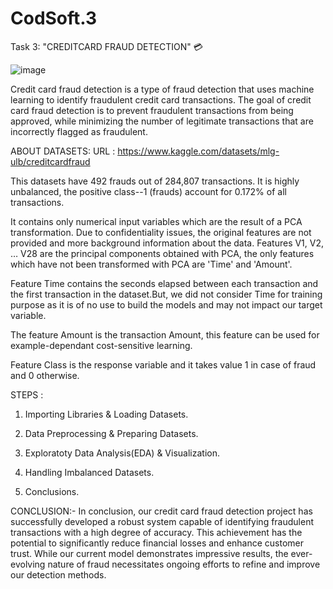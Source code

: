 # CodSoft.3
Task 3: "CREDITCARD FRAUD DETECTION" 💳 

![image](https://github.com/0221csds146/CodSoft.3/assets/123159424/9d47d0bb-8759-4a99-8776-eb08658a6406)

Credit card fraud detection is a type of fraud detection that uses machine learning to identify fraudulent credit card transactions. The goal of credit card fraud detection is to prevent fraudulent transactions from being approved, while minimizing the number of legitimate transactions that are incorrectly flagged as fraudulent.

ABOUT DATASETS:
URL : https://www.kaggle.com/datasets/mlg-ulb/creditcardfraud

This datasets have 492 frauds out of 284,807 transactions. It is highly unbalanced, the positive class--1 (frauds) account for 0.172% of all transactions.

It contains only numerical input variables which are the result of a PCA transformation. Due to confidentiality issues, the original features are not provided and more background information about the data. Features V1, V2, … V28 are the principal components obtained with PCA, the only features which have not been transformed with PCA are 'Time' and 'Amount'.

Feature Time contains the seconds elapsed between each transaction and the first transaction in the dataset.But, we did not consider Time for training purpose as it is of no use to build the models and may not impact our target variable.

The feature Amount is the transaction Amount, this feature can be used for example-dependant cost-sensitive learning.

Feature Class is the response variable and it takes value 1 in case of fraud and 0 otherwise.

STEPS : 
1) Importing Libraries & Loading Datasets.

2) Data Preprocessing & Preparing Datasets.

3) Exploratoty Data Analysis(EDA) & Visualization.

4) Handling Imbalanced Datasets. 

5) Conclusions.

CONCLUSION:-
In conclusion, our credit card fraud detection project has successfully developed a robust system capable of identifying fraudulent transactions with a high degree of accuracy. This achievement has the potential to significantly reduce financial losses and enhance customer trust. While our current model demonstrates impressive results, the ever-evolving nature of fraud necessitates ongoing efforts to refine and improve our detection methods.

